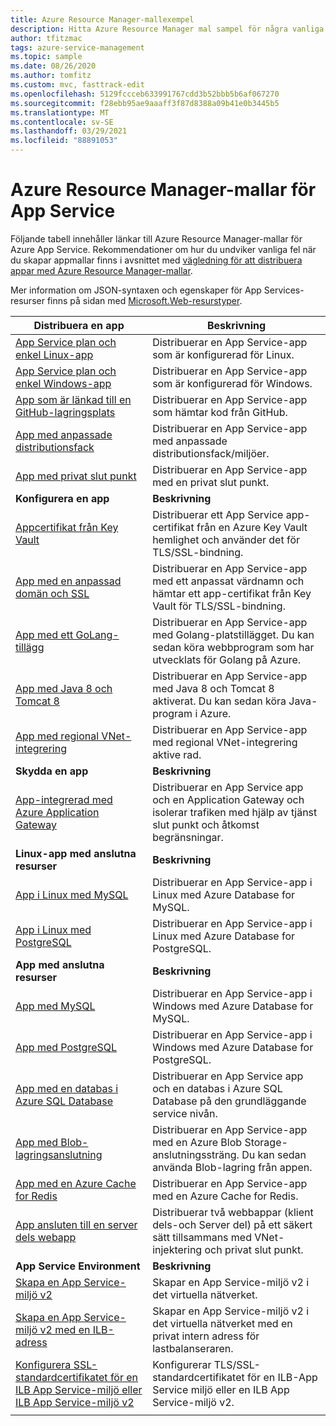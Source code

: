 ```yaml
---
title: Azure Resource Manager-mallexempel
description: Hitta Azure Resource Manager mal sampel för några vanliga App Service scenarier. Lär dig hur du automatiserar App Service distributions-eller hanterings uppgifter.
author: tfitzmac
tags: azure-service-management
ms.topic: sample
ms.date: 08/26/2020
ms.author: tomfitz
ms.custom: mvc, fasttrack-edit
ms.openlocfilehash: 5129fccceb633991767cdd3b52bbb5b6af067270
ms.sourcegitcommit: f28ebb95ae9aaaff3f87d8388a09b41e0b3445b5
ms.translationtype: MT
ms.contentlocale: sv-SE
ms.lasthandoff: 03/29/2021
ms.locfileid: "88891053"
---
```

# <a name="azure-resource-manager-templates-for-app-service"></a>Azure Resource Manager-mallar för App Service

Följande tabell innehåller länkar till Azure Resource Manager-mallar för Azure App Service. Rekommendationer om hur du undviker vanliga fel när du skapar appmallar finns i avsnittet med [vägledning för att distribuera appar med Azure Resource Manager-mallar](deploy-resource-manager-template.md).

Mer information om JSON-syntaxen och egenskaper för App Services-resurser finns på sidan med [Microsoft.Web-resurstyper](/azure/templates/microsoft.web/allversions).

| Distribuera en app | Beskrivning |
|-|-|
| [App Service plan och enkel Linux-app](https://github.com/Azure/azure-quickstart-templates/tree/master/101-webapp-basic-linux) | Distribuerar en App Service-app som är konfigurerad för Linux. |
| [App Service plan och enkel Windows-app](https://github.com/Azure/azure-quickstart-templates/tree/master/101-webapp-basic-windows) | Distribuerar en App Service-app som är konfigurerad för Windows. |
| [App som är länkad till en GitHub-lagringsplats](https://github.com/Azure/azure-quickstart-templates/tree/master/201-web-app-github-deploy)| Distribuerar en App Service-app som hämtar kod från GitHub. |
| [App med anpassade distributionsfack](https://github.com/Azure/azure-quickstart-templates/tree/master/101-webapp-custom-deployment-slots)| Distribuerar en App Service-app med anpassade distributionsfack/miljöer. |
| [App med privat slut punkt](https://github.com/Azure/azure-quickstart-templates/tree/master/101-private-endpoint-webapp)| Distribuerar en App Service-app med en privat slut punkt. |
|**Konfigurera en app**| **Beskrivning** |
| [Appcertifikat från Key Vault](https://github.com/Azure/azure-quickstart-templates/tree/master/201-web-app-certificate-from-key-vault)| Distribuerar ett App Service app-certifikat från en Azure Key Vault hemlighet och använder det för TLS/SSL-bindning. |
| [App med en anpassad domän och SSL](https://github.com/Azure/azure-quickstart-templates/tree/master/201-web-app-custom-domain-and-ssl)| Distribuerar en App Service-app med ett anpassat värdnamn och hämtar ett app-certifikat från Key Vault för TLS/SSL-bindning. |
| [App med ett GoLang-tillägg](https://github.com/Azure/azure-quickstart-templates/tree/master/101-webapp-with-golang)| Distribuerar en App Service-app med Golang-platstillägget. Du kan sedan köra webbprogram som har utvecklats för Golang på Azure. |
| [App med Java 8 och Tomcat 8](https://github.com/Azure/azure-quickstart-templates/tree/master/201-web-app-java-tomcat)| Distribuerar en App Service-app med Java 8 och Tomcat 8 aktiverat. Du kan sedan köra Java-program i Azure. |
| [App med regional VNet-integrering](https://github.com/Azure/azure-quickstart-templates/tree/master/101-app-service-regional-vnet-integration)| Distribuerar en App Service-app med regional VNet-integrering aktive rad. |
|**Skydda en app**| **Beskrivning** |
| [App-integrerad med Azure Application Gateway](https://github.com/Azure/azure-quickstart-templates/tree/master/201-web-app-with-app-gateway-v2)| Distribuerar en App Service app och en Application Gateway och isolerar trafiken med hjälp av tjänst slut punkt och åtkomst begränsningar. |
|**Linux-app med anslutna resurser**| **Beskrivning** |
| [App i Linux med MySQL](https://github.com/Azure/azure-quickstart-templates/tree/master/101-webapp-linux-managed-mysql) | Distribuerar en App Service-app i Linux med Azure Database for MySQL. |
| [App i Linux med PostgreSQL](https://github.com/Azure/azure-quickstart-templates/tree/master/101-webapp-linux-managed-postgresql) | Distribuerar en App Service-app i Linux med Azure Database for PostgreSQL. |
|**App med anslutna resurser**| **Beskrivning** |
| [App med MySQL](https://github.com/Azure/azure-quickstart-templates/tree/master/101-webapp-managed-mysql)| Distribuerar en App Service-app i Windows med Azure Database for MySQL. |
| [App med PostgreSQL](https://github.com/Azure/azure-quickstart-templates/tree/master/101-webapp-managed-postgresql)| Distribuerar en App Service-app i Windows med Azure Database for PostgreSQL. |
| [App med en databas i Azure SQL Database](https://github.com/Azure/azure-quickstart-templates/tree/master/201-web-app-sql-database)| Distribuerar en App Service app och en databas i Azure SQL Database på den grundläggande service nivån. |
| [App med Blob-lagringsanslutning](https://github.com/Azure/azure-quickstart-templates/tree/master/201-web-app-blob-connection)| Distribuerar en App Service-app med en Azure Blob Storage-anslutningssträng. Du kan sedan använda Blob-lagring från appen. |
| [App med en Azure Cache for Redis](https://github.com/Azure/azure-quickstart-templates/tree/master/201-web-app-with-redis-cache)| Distribuerar en App Service-app med en Azure Cache for Redis. |
| [App ansluten till en server dels webapp](https://github.com/Azure/azure-quickstart-templates/tree/master/101-webapp-privateendpoint-vnet-injection)| Distribuerar två webbappar (klient dels-och Server del) på ett säkert sätt tillsammans med VNet-injektering och privat slut punkt. |
|**App Service Environment**| **Beskrivning** |
| [Skapa en App Service-miljö v2](https://github.com/Azure/azure-quickstart-templates/tree/master/201-web-app-asev2-create) | Skapar en App Service-miljö v2 i det virtuella nätverket. |
| [Skapa en App Service-miljö v2 med en ILB-adress](https://github.com/Azure/azure-quickstart-templates/tree/master/201-web-app-asev2-ilb-create/) | Skapar en App Service-miljö v2 i det virtuella nätverket med en privat intern adress för lastbalanseraren. |
| [Konfigurera SSL-standardcertifikatet för en ILB App Service-miljö eller ILB App Service-miljö v2](https://github.com/Azure/azure-quickstart-templates/tree/master/201-web-app-ase-ilb-configure-default-ssl) | Konfigurerar TLS/SSL-standardcertifikatet för en ILB-App Service miljö eller en ILB App Service-miljö v2. |
| | |
